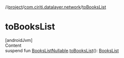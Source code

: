 //[project](../index.md)/[com.ciriti.datalayer.network](index.md)/[toBooksList](to-books-list.md)



# toBooksList  
[androidJvm]  
Content  
suspend fun [BooksListNullable](-books-list-nullable/index.md).[toBooksList](to-books-list.md)(): [BooksList](-books-list/index.md)  



